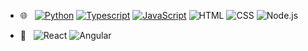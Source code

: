 

- 🌐 &nbsp;
[![Python](https://img.shields.io/badge/-Python-000?&logo=python)](https://github.com/adamalston?tab=repositories&q=&type=&language=python)
[![Typescript](https://img.shields.io/badge/TypeScript-007ACC?style=for-the-badge&logo=typescript&logoColor=white)](https://img.shields.io/badge/TypeScript-007ACC?style=for-the-badge&logo=typescript&logoColor=white)
[![JavaScript](https://img.shields.io/badge/-JavaScript-000?&logo=JavaScript&logoColor=ddc508)](https://github.com/adamalston?tab=repositories&q=&type=&language=javascript)
![HTML](https://img.shields.io/badge/-HTML-333333?style=flat&logo=HTML5)
![CSS](https://img.shields.io/badge/-CSS-333333?style=flat&logo=CSS3&logoColor=1572B6)
![Node.js](https://img.shields.io/badge/-Node.js-333333?style=flat&logo=node.js)

- :bookmark_tabs: &nbsp;
![React](https://img.shields.io/badge/-React-333333?style=flat&logo=react)
![Angular](https://img.shields.io/badge/-Vue.js-333333?style=flat&logo=angular.js)


